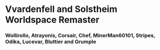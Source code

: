 # Vvardenfell and Solstheim Worldspace Remaster

### Wollirollo, Atrayonis, Corsair, Chef, MinerMan60101, Stripes, Odika, Lucevar, Bluttier and Grumple
